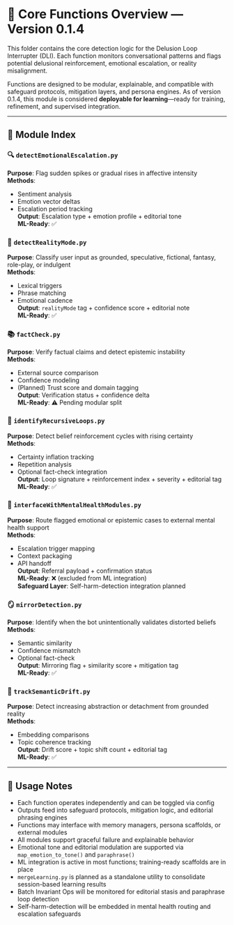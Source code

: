 <!-- Drafted collaboratively with Copilot and Bob Greenwade -->

# 🧠 Core Functions Overview — Version 0.1.4

This folder contains the core detection logic for the Delusion Loop Interrupter (DLI). Each function monitors conversational patterns and flags potential delusional reinforcement, emotional escalation, or reality misalignment.

Functions are designed to be modular, explainable, and compatible with safeguard protocols, mitigation layers, and persona engines. As of version 0.1.4, this module is considered **deployable for learning**—ready for training, refinement, and supervised integration.

---

## 📁 Module Index

### 🔍 `detectEmotionalEscalation.py`  
**Purpose**: Flag sudden spikes or gradual rises in affective intensity  
**Methods**:  
- Sentiment analysis  
- Emotion vector deltas  
- Escalation period tracking  
**Output**: Escalation type + emotion profile + editorial tone  
**ML-Ready**: ✅

### 🧭 `detectRealityMode.py`  
**Purpose**: Classify user input as grounded, speculative, fictional, fantasy, role-play, or indulgent  
**Methods**:  
- Lexical triggers  
- Phrase matching  
- Emotional cadence  
**Output**: `realityMode` tag + confidence score + editorial note  
**ML-Ready**: ✅

### 📚 `factCheck.py`  
**Purpose**: Verify factual claims and detect epistemic instability  
**Methods**:  
- External source comparison  
- Confidence modeling  
- (Planned) Trust score and domain tagging  
**Output**: Verification status + confidence delta  
**ML-Ready**: ⚠️ Pending modular split

### 🔁 `identifyRecursiveLoops.py`  
**Purpose**: Detect belief reinforcement cycles with rising certainty  
**Methods**:  
- Certainty inflation tracking  
- Repetition analysis  
- Optional fact-check integration  
**Output**: Loop signature + reinforcement index + severity + editorial tag  
**ML-Ready**: ✅

### 🧠 `interfaceWithMentalHealthModules.py`  
**Purpose**: Route flagged emotional or epistemic cases to external mental health support  
**Methods**:  
- Escalation trigger mapping  
- Context packaging  
- API handoff  
**Output**: Referral payload + confirmation status  
**ML-Ready**: ❌ (excluded from ML integration)  
**Safeguard Layer**: Self-harm-detection integration planned

### 🪞 `mirrorDetection.py`  
**Purpose**: Identify when the bot unintentionally validates distorted beliefs  
**Methods**:  
- Semantic similarity  
- Confidence mismatch  
- Optional fact-check  
**Output**: Mirroring flag + similarity score + mitigation tag  
**ML-Ready**: ✅

### 🧠 `trackSemanticDrift.py`  
**Purpose**: Detect increasing abstraction or detachment from grounded reality  
**Methods**:  
- Embedding comparisons  
- Topic coherence tracking  
**Output**: Drift score + topic shift count + editorial tag  
**ML-Ready**: ✅

---

## 🧪 Usage Notes

- Each function operates independently and can be toggled via config  
- Outputs feed into safeguard protocols, mitigation logic, and editorial phrasing engines  
- Functions may interface with memory managers, persona scaffolds, or external modules  
- All modules support graceful failure and explainable behavior  
- Emotional tone and editorial modulation are supported via `map_emotion_to_tone()` and `paraphrase()`  
- ML integration is active in most functions; training-ready scaffolds are in place  
- `mergeLearning.py` is planned as a standalone utility to consolidate session-based learning results  
- Batch Invariant Ops will be monitored for editorial stasis and paraphrase loop detection  
- Self-harm-detection will be embedded in mental health routing and escalation safeguards
